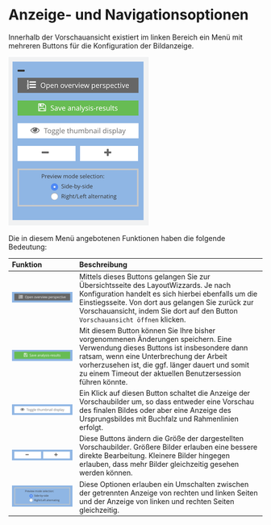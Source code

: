 # Anzeige- und Navigationsoptionen

Innerhalb der Vorschauansicht existiert im linken Bereich ein Menü mit mehreren Buttons für die Konfiguration der Bildanzeige.



![Men&#xFC; f&#xFC;r die Anzeige- und Navigationsoptionen](../../../../.gitbook/assets/layoutwizzard_17.png)

Die in diesem Menü angebotenen Funktionen haben die folgende Bedeutung:

| Funktion | Beschreibung |
| :--- | :--- |
| ![](../../../../.gitbook/assets/layoutwizzard_23.png)  | Mittels dieses Buttons gelangen Sie zur Übersichtsseite des LayoutWizzards. Je nach Konfiguration handelt es sich hierbei ebenfalls um die Einstiegsseite. Von dort aus gelangen Sie zurück zur Vorschauansicht, indem Sie dort auf den Button `Vorschauansicht öffnen` klicken. |
| ![](../../../../.gitbook/assets/layoutwizzard_22.png)  | Mit diesem Button können Sie Ihre bisher vorgenommenen Änderungen speichern. Eine Verwendung dieses Buttons ist insbesondere dann ratsam, wenn eine Unterbrechung der Arbeit vorherzusehen ist, die ggf. länger dauert und somit zu einem Timeout der aktuellen Benutzersession führen könnte. |
| ![](../../../../.gitbook/assets/layoutwizzard_21.png)  | Ein Klick auf diesen Button schaltet die Anzeige der Vorschaubilder um, so dass entweder eine Vorschau des finalen Bildes oder aber eine Anzeige des Ursprungsbildes mit Buchfalz und Rahmenlinien erfolgt. |
| ![](../../../../.gitbook/assets/layoutwizzard_20.png)  | Diese Buttons ändern die Größe der dargestellten Vorschaubilder. Größere Bilder erlauben eine bessere direkte Bearbeitung. Kleinere Bilder hingegen erlauben, dass mehr Bilder gleichzeitig gesehen werden können. |
| ![](../../../../.gitbook/assets/layoutwizzard_19.png)  | Diese Optionen erlauben ein Umschalten zwischen der getrennten Anzeige von rechten und linken Seiten und der Anzeige von linken und rechten Seiten gleichzeitig. |

